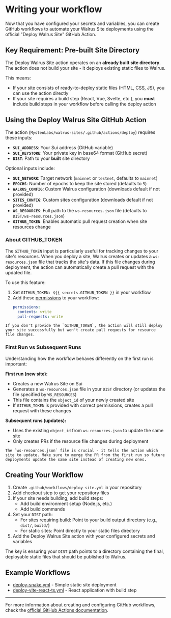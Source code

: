 # Writing your workflow

Now that you have configured your secrets and variables, you can create GitHub workflows to automate your Walrus Site deployments using the official "Deploy Walrus Site" GitHub Action.

## Key Requirement: Pre-built Site Directory

The Deploy Walrus Site action operates on an **already built site directory**. The action does not build your site - it deploys existing static files to Walrus.

This means:
- If your site consists of ready-to-deploy static files (HTML, CSS, JS), you can use the action directly
- If your site requires a build step (React, Vue, Svelte, etc.), you **must** include build steps in your workflow before calling the deploy action

## Using the Deploy Walrus Site GitHub Action

The action (`MystenLabs/walrus-sites/.github/actions/deploy`) requires these inputs:
- **`SUI_ADDRESS`**: Your Sui address (GitHub variable)
- **`SUI_KEYSTORE`**: Your private key in base64 format (GitHub secret)  
- **`DIST`**: Path to your **built** site directory

Optional inputs include:
- **`SUI_NETWORK`**: Target network (`mainnet` or `testnet`, defaults to `mainnet`)
- **`EPOCHS`**: Number of epochs to keep the site stored (defaults to `5`)
- **`WALRUS_CONFIG`**: Custom Walrus configuration (downloads default if not provided)
- **`SITES_CONFIG`**: Custom sites configuration (downloads default if not provided)
- **`WS_RESOURCES`**: Full path to the `ws-resources.json` file (defaults to `DIST/ws-resources.json`)
- **`GITHUB_TOKEN`**: Enables automatic pull request creation when site resources change

### About GITHUB_TOKEN

The `GITHUB_TOKEN` input is particularly useful for tracking changes to your site's resources. When you deploy a site, Walrus creates or updates a `ws-resources.json` file that tracks the site's data. If this file changes during deployment, the action can automatically create a pull request with the updated file.

To use this feature:
1. Set `GITHUB_TOKEN: ${{ secrets.GITHUB_TOKEN }}` in your workflow
2. Add these [permissions](https://docs.github.com/en/actions/writing-workflows/choosing-what-your-workflow-does/controlling-permissions-for-github_token) to your workflow:
   ```yaml
   permissions:
     contents: write
     pull-requests: write
   ```

```admonish note
If you don't provide the `GITHUB_TOKEN`, the action will still deploy your site successfully but won't create pull requests for resource file changes.
```

### First Run vs Subsequent Runs

Understanding how the workflow behaves differently on the first run is important:

**First run (new site):**
- Creates a new Walrus Site on Sui
- Generates a `ws-resources.json` file in your `DIST` directory (or updates the file specified by `WS_RESOURCES`)
- This file contains the `object_id` of your newly created site
- If `GITHUB_TOKEN` is provided with correct permissions, creates a pull request with these changes

**Subsequent runs (updates):**
- Uses the existing `object_id` from `ws-resources.json` to update the same site
- Only creates PRs if the resource file changes during deployment

```admonish tip
The `ws-resources.json` file is crucial - it tells the action which site to update. Make sure to merge the PR from the first run so future deployments update the same site instead of creating new ones.
```

## Creating Your Workflow

1. Create `.github/workflows/deploy-site.yml` in your repository
2. Add checkout step to get your repository files
3. If your site needs building, add build steps:
   - Add build environment setup (Node.js, etc.)
   - Add build commands
4. Set your `DIST` path:
   - For sites requiring build: Point to your build output directory (e.g., `dist/`, `build/`)
   - For static sites: Point directly to your static files directory
5. Add the Deploy Walrus Site action with your configured secrets and variables

The key is ensuring your `DIST` path points to a directory containing the final, deployable static files that should be published to Walrus.

## Example Workflows

- [deploy-snake.yml](https://github.com/MystenLabs/walrus-sites/blob/main/.github/workflows/deploy-snake.yml) - Simple static site deployment
- [deploy-vite-react-ts.yml](https://github.com/MystenLabs/walrus-sites/blob/main/.github/workflows/deploy-vite-react-ts.yml) - React application with build step

---

For more information about creating and configuring GitHub workflows, check the [official GitHub Actions documentation](https://docs.github.com/en/actions/writing-workflows).
